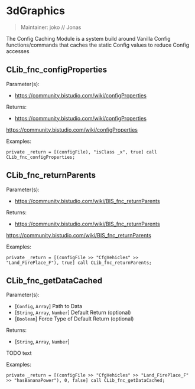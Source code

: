 # 3dGraphics

> Maintainer: joko // Jonas

The Config Caching Module is a system build around Vanilla Config functions/commands that caches the static Config values to reduce Config accesses

## CLib_fnc_configProperties

Parameter(s):
* https://community.bistudio.com/wiki/configProperties

Returns:
* https://community.bistudio.com/wiki/configProperties

https://community.bistudio.com/wiki/configProperties

Examples:
```sqf
private _return = [(configFile), "isClass _x", true] call CLib_fnc_configProperties;
```

## CLib_fnc_returnParents

Parameter(s):
* https://community.bistudio.com/wiki/BIS_fnc_returnParents

Returns:
* https://community.bistudio.com/wiki/BIS_fnc_returnParents

https://community.bistudio.com/wiki/BIS_fnc_returnParents

Examples:
```sqf
private _return = [(configFile >> "CfgVehicles" >> "Land_FirePlace_F"), true] call CLib_fnc_returnParents;
```

## CLib_fnc_getDataCached

Parameter(s):
* [`Config`, `Array`] Path to Data
* [`String`, `Array`, `Number`] Default Return (optional)
* [`Boolean`] Force Type of Default Return (optional)

Returns:
* [`String`, `Array`, `Number`]

TODO text

Examples:
```sqf
private _return = [(configFile >> "CfgVehicles" >> "Land_FirePlace_F" >> "hasBananaPower"), 0, false] call CLib_fnc_getDataCached;
```

[`<Object>`]: https://community.bistudio.com/wiki/Object
[`<Array>`]: https://community.bistudio.com/wiki/Array
[`<String>`]: https://community.bistudio.com/wiki/String
[`<Boolean>`]: https://community.bistudio.com/wiki/Boolean
[`<Config>`]: https://community.bistudio.com/wiki/Config
